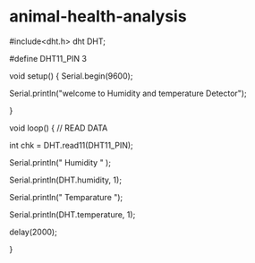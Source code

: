 # animal-health-analysis

#include<dht.h>
dht DHT;

#define DHT11_PIN 3


void setup() 
{
  Serial.begin(9600); 

  Serial.println("welcome to Humidity and temperature Detector");

}

void loop() 
{
   // READ DATA 

int chk = DHT.read11(DHT11_PIN); 

Serial.println(" Humidity " ); 

Serial.println(DHT.humidity, 1); 

Serial.println(" Temparature "); 

Serial.println(DHT.temperature, 1);

delay(2000); 

}
